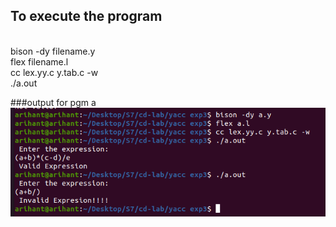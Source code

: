 ## To execute the program
<br>bison -dy filename.y
<br>flex filename.l
<br>cc lex.yy.c y.tab.c -w
<br>./a.out

###output for pgm a
![alt text](https://github.com/arihant-2310/S7_CD_LAB/blob/master/yacc%20exp3/output1.png?raw=true)
